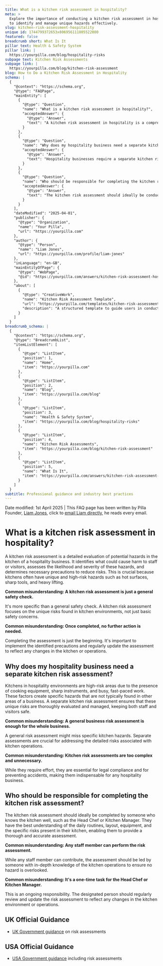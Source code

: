 ```yaml
---
title: What is a kitchen risk assessment in hospitality?
meta: >
  Explore the importance of conducting a kitchen risk assessment in hospitality
  to identify and manage unique hazards effectively.
slug: kitchen-risk-assessment-hospitality
unique id: 1744799372653x806956111805522800
featured: false
breadcrumb short: What Is It
pillar text: Health & Safety System
pillar link: |
  https://yourpilla.com/blog/hospitality-risks
subpage text: Kitchen Risk Assessments
subpage link: |
  https://yourpilla.com/blog/kitchen-risk-assessment
blog: How to Do a Kitchen Risk Assessment in Hospitality
schema: |
  {
    "@context": "https://schema.org",
    "@type": "FAQPage",
    "mainEntity": [
      {
        "@type": "Question",
        "name": "What is a kitchen risk assessment in hospitality?",
        "acceptedAnswer": {
          "@type": "Answer",
          "text": "A kitchen risk assessment in hospitality is a comprehensive evaluation of potential hazards in the kitchen. It involves identifying possible sources of harm to staff or visitors, assessing the likelihood and severity of these hazards, and establishing necessary precautions to minimize risks. This is essential due to unique and substantial hazards such as hot surfaces, sharp tools, and heavy items found in kitchens."
        }
      },
      {
        "@type": "Question",
        "name": "Why does my hospitality business need a separate kitchen risk assessment?",
        "acceptedAnswer": {
          "@type": "Answer",
          "text": "Hospitality businesses require a separate kitchen risk assessment because kitchens present specific, high-risk hazards not commonly found in other areas of the business. These include dangers from cooking equipment and sharp instruments in a fast-paced environment. A dedicated assessment ensures these unique risks are thoroughly analyzed and managed, safeguarding staff and visitors."
        }
      },
      {
        "@type": "Question",
        "name": "Who should be responsible for completing the kitchen risk assessment?",
        "acceptedAnswer": {
          "@type": "Answer",
          "text": "The kitchen risk assessment should ideally be conducted by someone familiar with the kitchen, such as the Head Chef or Kitchen Manager. Their comprehensive understanding of the kitchen's daily operations, layout, and associated risks enables them to provide a detailed and accurate assessment. It is an ongoing responsibility to regularly update the assessment to accurately reflect any changes."
        }
      }
    ],
    "dateModified": "2025-04-01",
    "publisher": {
      "@type": "Organization",
      "name": "Your Pilla",
      "url": "https://yourpilla.com"
    },
    "author": {
      "@type": "Person",
      "name": "Liam Jones",
      "url": "https://yourpilla.com/profile/liam-jones"
    },
    "inLanguage": "en-GB",
    "mainEntityOfPage": {
      "@type": "WebPage",
      "@id": "https://yourpilla.com/answers/kitchen-risk-assessment-hospitality"
    },
    "about": [
      {
        "@type": "CreativeWork",
        "name": "Kitchen Risk Assessment Template",
        "url": "https://yourpilla.com/templates/kitchen-risk-assessment",
        "description": "A structured template to guide users in conducting thorough kitchen risk assessments in the hospitality industry."
      }
    ]
  }
breadcrumb_schema: |
  {
    "@context": "https://schema.org",
    "@type": "BreadcrumbList",
    "itemListElement": [
      {
        "@type": "ListItem",
        "position": 1,
        "name": "Home",
        "item": "https://yourpilla.com"
      },
      {
        "@type": "ListItem",
        "position": 2,
        "name": "Blog",
        "item": "https://yourpilla.com/blog"
      },
      {
        "@type": "ListItem",
        "position": 3,
        "name": "Health & Safety System",
        "item": "https://yourpilla.com/blog/hospitality-risks"
      },
      {
        "@type": "ListItem",
        "position": 4,
        "name": "Kitchen Risk Assessments",
        "item": "https://yourpilla.com/blog/kitchen-risk-assessment"
      },
      {
        "@type": "ListItem",
        "position": 5,
        "name": "What Is It",
        "item": "https://yourpilla.com/answers/kitchen-risk-assessment-hospitality"
      }
    ]
  }
subtitle: Professional guidance and industry best practices
---
```


Date modified: 1st April 2025 | This FAQ page has been written by Pilla Founder, [Liam Jones](https://yourpilla.com/profile/liam-jones), click to [email Liam directly](https://mailto:liam@yourpilla.com), he reads every email.

# What is a kitchen risk assessment in hospitality?

A kitchen risk assessment is a detailed evaluation of potential hazards in the kitchen of a hospitality business. It identifies what could cause harm to staff or visitors, assesses the likelihood and severity of these hazards, and determines necessary precautions to reduce risks. This is crucial because kitchens often have unique and high-risk hazards such as hot surfaces, sharp tools, and heavy lifting.

**Common misunderstanding: A kitchen risk assessment is just a general safety check.**

It's more specific than a general safety check. A kitchen risk assessment focuses on the unique risks found in kitchen environments, not just basic safety concerns.

**Common misunderstanding: Once completed, no further action is needed.**

Completing the assessment is just the beginning. It's important to implement the identified precautions and regularly update the assessment to reflect any changes in the kitchen or operations.

## Why does my hospitality business need a separate kitchen risk assessment?

Kitchens in hospitality environments are high-risk areas due to the presence of cooking equipment, sharp instruments, and busy, fast-paced work. These factors create specific hazards that are not typically found in other areas of a business. A separate kitchen risk assessment ensures that these unique risks are thoroughly evaluated and managed, keeping both staff and visitors safe.

**Common misunderstanding: A general business risk assessment is enough for the whole business.**

A general risk assessment might miss specific kitchen hazards. Separate assessments are crucial for addressing the detailed risks associated with kitchen operations.

**Common misunderstanding: Kitchen risk assessments are too complex and unnecessary.**

While they require effort, they are essential for legal compliance and for preventing accidents, making them indispensable for any hospitality business.

## Who should be responsible for completing the kitchen risk assessment?

The kitchen risk assessment should ideally be completed by someone who knows the kitchen well, such as the Head Chef or Kitchen Manager. They have the best understanding of the daily routines, layout, equipment, and the specific risks present in their kitchen, enabling them to provide a thorough and accurate assessment.

**Common misunderstanding: Any staff member can perform the risk assessment.**

While any staff member can contribute, the assessment should be led by someone with in-depth knowledge of the kitchen operations to ensure no hazard is overlooked.

**Common misunderstanding: It's a one-time task for the Head Chef or Kitchen Manager.**

This is an ongoing responsibility. The designated person should regularly review and update the risk assessment to reflect any changes in the kitchen environment or operations.

## UK Official Guidance

-   [UK Government guidance](https://www.hse.gov.uk/catering/risk.htm) on risk assessments

## USA Official Guidance

-   [USA Government guidance](https://www.fda.gov/regulatory-information/search-fda-guidance-documents/draft-guidance-industry-hazard-analysis-and-risk-based-preventive-controls-human-food) including risk assessments
